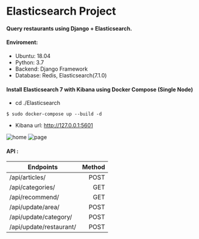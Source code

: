 # Elasticsearch Project 
#### Query restaurants using Django + Elasticsearch.
#### Enviroment:
* Ubuntu: 18.04 
* Python: 3.7
* Backend: Django Framework
* Database: Redis, Elasticsearch(7.1.0)


#### Install Elasticsearch 7 with Kibana using Docker Compose (Single Node)
* cd ./Elasticsearch

```
$ sudo docker-compose up --build -d
```

* Kibana url: http://127.0.0.1:5601

![home](https://img.onl/DH7D0u)
![page](https://img.onl/IchY2X)


#### API :
| Endpoints      | Method |
| --------- | -----:|
| /api/articles/   |  POST|
| /api/categories/     |      GET|
| /api/recommend/     |      GET|
| /api/update/area/     |      POST|
| /api/update/category/     |      POST|
| /api/update/restaurant/     |      POST|
